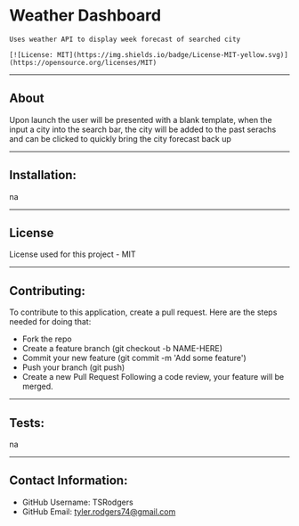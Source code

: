 
  # Weather Dashboard

    Uses weather API to display week forecast of searched city

    [![License: MIT](https://img.shields.io/badge/License-MIT-yellow.svg)](https://opensource.org/licenses/MIT)


---
## About
  Upon launch the user will be presented with a blank template, when the input a city into the search bar, the city will be added to the past serachs and can be clicked to quickly bring the city forecast back up  

---
## Installation:
  na

---
## License
  License used for this project - MIT

---
## Contributing:
  
  To contribute to this application, create a pull request.
  Here are the steps needed for doing that:
  - Fork the repo
  - Create a feature branch (git checkout -b NAME-HERE)
  - Commit your new feature (git commit -m 'Add some feature')
  - Push your branch (git push)
  - Create a new Pull Request
  Following a code review, your feature will be merged.

---
## Tests:
  na

---
## Contact Information:
* GitHub Username: TSRodgers
* GitHub Email: tyler.rodgers74@gmail.com
